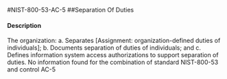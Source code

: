#NIST-800-53-AC-5
##Separation Of Duties
#### Description
The organization:
  a.  Separates [Assignment: organization-defined duties of individuals];
  b.  Documents separation of duties of individuals; and
  c.  Defines information system access authorizations to support separation of duties.
No information found for the combination of standard NIST-800-53 and control AC-5
